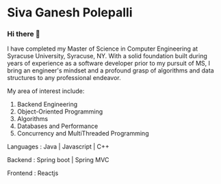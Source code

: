 # Siva Ganesh Polepalli

### Hi there 👋


I have completed my Master of Science in Computer Engineering at Syracuse University, Syracuse, NY. With a solid foundation built during years of experience as a software developer prior to my pursuit of MS, I bring an engineer's mindset and a profound grasp of algorithms and data structures to any professional endeavor.


My area of interest include:

1. Backend Engineering
2. Object-Oriented Programming
3. Algorithms
4. Databases and Performance
5. Concurrency and MultiThreaded Programming


Languages : Java | Javascript | C++ 

Backend : Spring boot | Spring MVC

Frontend : Reactjs

